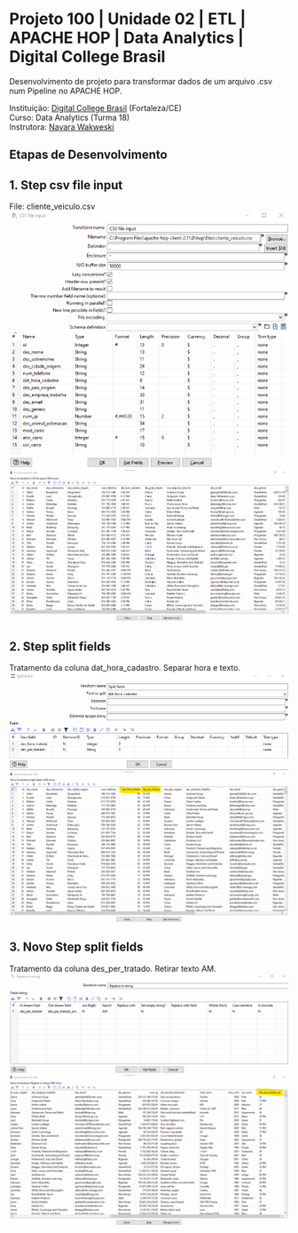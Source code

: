 # Projeto 100 | Unidade 02 | ETL | APACHE HOP | Data Analytics | Digital College Brasil

Desenvolvimento de projeto para transformar dados de um arquivo .csv num Pipeline no APACHE HOP.<br>

Instituição: [Digital College Brasil](https://digitalcollege.com.br/) (Fortaleza/CE) <br>
Curso: Data Analytics (Turma 18) <br>
Instrutora: [Nayara Wakweski](https://github.com/NayaraWakewski) <br>

## Etapas de Desenvolvimento

## 1. Step csv file input
File: cliente_veiculo.csv <br>
![screenshot](/images/csv_input_file.png) <br>
![screenshot](/images/csv_table.png) <br>

## 2. Step split fields
Tratamento da coluna dat_hora_cadastro. Separar hora e texto. <br>
![screenshot](/images/split_field_1.png) <br>
![screenshot](/images/split_field_1_table.png) <br>

## 3. Novo Step split fields
Tratamento da coluna des_per_tratado. Retirar texto AM. <br>
![screenshot](/images/replace.png) <br>
![screenshot](/images/replace_table.png) <br>
